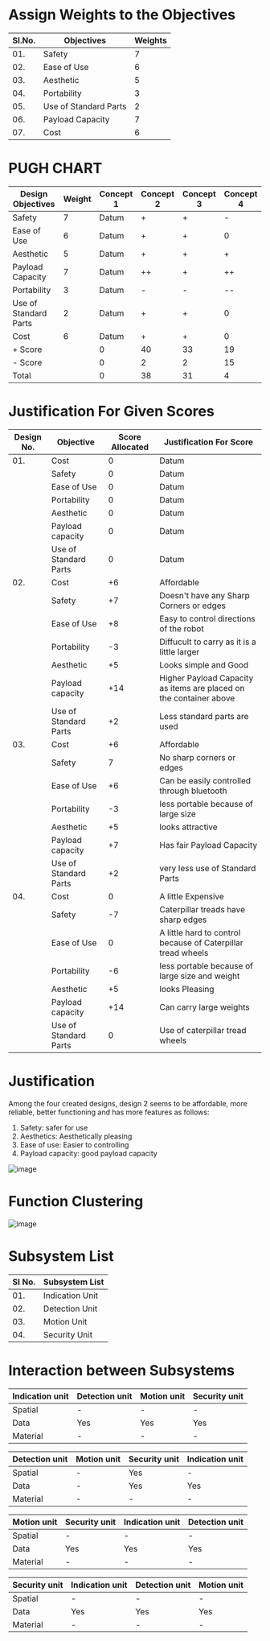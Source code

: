 # Assign Weights to the Objectives
|  SI.No.  |  Objectives  |  Weights  |
|----------|--------------|-----------|
|01.|Safety|7|
|02.|Ease of Use|6|
|03.|Aesthetic|5|
|04.|Portability|3|
|05.|Use of Standard Parts|2|
|06.|Payload Capacity|7|
|07.|Cost|6|
# PUGH CHART
| **Design Objectives**  |  **Weight** |  **Concept 1**  | **Concept 2** |  **Concept 3**  |  **Concept 4**  |
|---------------------|-----------|-------------|-------------|-------------|-------------|
|Safety|7|Datum|+|+|-|
|Ease of Use|6|Datum|+|+|0|
|Aesthetic|5|Datum|+|+|+|
|Payload Capacity|7|Datum|++|+|++|
|Portability|3|Datum|-|-|--|
|Use of Standard Parts|2|Datum|+|+|0|
|Cost|6|Datum|+|+|0|
|+ Score||0|40|33|19|
|- Score||0|2|2|15|
|Total||0|38|31|4|

# Justification For Given Scores
|  Design No.  |  Objective  |  Score Allocated  |  Justification For Score  |
|--------------|-------------|-------------------|---------------------------|
|01.|Cost|0|Datum|
|   |Safety|0|Datum|
|   |Ease of Use|0|Datum|
|   |Portability|0|Datum|
|   |Aesthetic|0|Datum|
|   |Payload capacity|0|Datum|
|   |Use of Standard Parts|0|Datum|
|02.|Cost|+6|Affordable|
|   |Safety|+7|Doesn't have any Sharp Corners or edges|
|   |Ease of Use|+8|Easy to control directions of the robot|
|   |Portability|-3|Diffucult to carry as it is a little larger|
|   |Aesthetic|+5|Looks simple and Good|
|   |Payload capacity|+14|Higher Payload Capacity as items are placed on the container above|
|   |Use of Standard Parts|+2|Less standard parts are used|
|03.|Cost|+6|Affordable|
|   |Safety|7|No sharp corners or edges|
|   |Ease of Use|+6|Can be easily controlled through bluetooth|
|   |Portability|-3|less portable because of large size|
|   |Aesthetic|+5|looks attractive|
|   |Payload capacity|+7|Has fair Payload Capacity|
|   |Use of Standard Parts|+2|very less use of Standard Parts|
|04.|Cost|0|A little Expensive|
|   |Safety|-7|Caterpillar treads have sharp edges|
|   |Ease of Use|0|A little hard to control because of Caterpillar tread wheels|
|   |Portability|-6|less portable because of large size and weight|
|   |Aesthetic|+5|looks Pleasing|
|   |Payload capacity|+14|Can carry large weights|
|   |Use of Standard Parts|0|Use of caterpillar tread wheels|

# Justification
Among the four created designs, design 2 seems to be affordable, more reliable,
better functioning and has more features as follows:
1. Safety: safer for use
2. Aesthetics: Aesthetically pleasing
3. Ease of use: Easier to controlling
4. Payload capacity: good payload capacity

![image](https://user-images.githubusercontent.com/105161049/171478598-5681ed26-2893-4c1e-b91c-9033ca50964e.png)



# **Function Clustering**

![image](https://user-images.githubusercontent.com/105161049/171978221-87078865-5b11-49f4-8de4-620316d6f1ec.png)

# Subsystem List

|  **SI No.**  |  **Subsystem List**  |
|----------|------------------|
|  01.|Indication Unit|
|  02.|Detection Unit|
|  03.|Motion Unit|
|  04.|Security Unit|

# Interaction between Subsystems

| Indication unit|  Detection unit|  Motion unit    |  Security unit    |
|----------------|----------------|-----------------|-------------------|
|  Spatial   |-|-|-|  
|  Data  |Yes|Yes|Yes|
|  Material  |-|-|-|

|  Detection unit|  Motion unit    |  Security unit  |  Indication unit |
|----------------|-----------------|-----------------|------------------|
|  Spatial  |-|Yes|-|
|  Data  |-|Yes|Yes|
|  Material  |-|-|-|

|  Motion unit   |  Security unit  |  Indication unit  |  Detection unit|
|----------------|-----------------|-------------------|----------------|
|  Spatial  |-|-|-|
|  Data  |Yes|Yes|Yes|
|  Material  |-|-|-|

|  Security unit |  Indication unit| Detection unit |  Motion unit      |
|----------------|-----------------|----------------|-------------------|
|  Spatial  |-|-|-|
|  Data  |Yes|Yes|Yes|
|  Material  |-|-|-|

